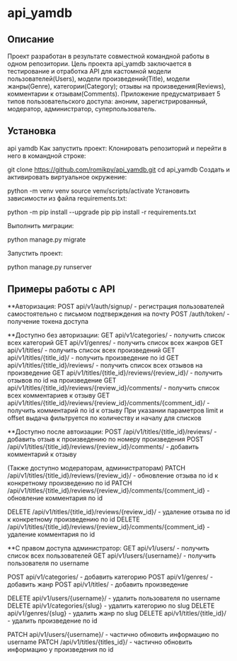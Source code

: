 # api_yamdb
## Описание
Проект разработан в результате совместной командной работы в одном репозитории. Цель проекта api_yamdb заключается в тестирование и отработка API для кастомной модели пользователей(Users), модели произведений(Title), модели жанры(Genre), категории(Category); отзывы на произведения(Reviews), комментарии к отзывам(Comments).
Приложение предусматривает 5 типов пользовательского доступа: аноним, зарегистрированный, модератор, администратор, суперпользователь.

## Установка
api yamdb
Как запустить проект:
Клонировать репозиторий и перейти в него в командной строке:

git clone https://github.com/romikpy/api_yamdb.git
cd api_yamdb
Cоздать и активировать виртуальное окружение:

python -m venv venv
source venv/scripts/activate
Установить зависимости из файла requirements.txt:

python -m pip install --upgrade pip
pip install -r requirements.txt

Выполнить миграции:

python manage.py migrate

Запустить проект:

python manage.py runserver

## Примеры работы с API
**Авторизация:
POST api/v1/auth/signup/ - регистрация пользователей самостоятельно с письмом подтверждения на почту
POST /auth/token/ - получение токена доступа

**Доступно без авторизации:
GET api/v1/categories/ - получить список всех категорий
GET api/v1/genres/ - получить список всех жанров
GET api/v1/titles/ - получить список всех произведений
GET api/v1/titles/{title_id}/ - получить произведение по id
GET api/v1/titles/{title_id}/reviews/ - получить список всех отзывов на произведение
GET api/v1/titles/{title_id}/reviews/{review_id}/ - получить отзывов по id на произведение
GET api/v1/titles/{title_id}/reviews/{review_id}/comments/ - получить список всех комментариев к отзыву
GET api/v1/titles/{title_id}/reviews/{review_id}/comments/{comment_id}/ - получить комментарий по id к отзыву
При указании параметров limit и offset выдача фильтруется по количеству и началу для списков

**Доступно после автоизации:
POST /api/v1/titles/{title_id}/reviews/ - добавить отзыв к произведению по номеру произведения
POST /api/v1/titles/{title_id}/reviews/{review_id}/comments/ - добавить комментарий к отзыву

(Также доступно модераторам, администраторам)
PATCH /api/v1/titles/{title_id}/reviews/{review_id}/ - обновление отзыва по id к конкретному произведению по id
PATCH /api/v1/titles/{title_id}/reviews/{review_id}/comments/{comment_id} - обновление комментария по id

DELETE /api/v1/titles/{title_id}/reviews/{review_id}/ - удаление отзыва по id к конкретному произведению по id
DELETE /api/v1/titles/{title_id}/reviews/{review_id}/comments/{comment_id} - удаление комментария по id

**С правом доступа администратор:
GET api/v1/users/ - получить список всех пользователей
GET api/v1/users/{username}/ - получить пользователя по username

POST api/v1/categories/ - добавить категорию
POST api/v1/genres/ - добавить жанр
POST api/v1/titles/ - добавить произведение

DELETE api/v1/users/{username}/ - удалить пользователя по username
DELETE api/v1/categories/{slug} - удалить категорию по slug
DELETE api/v1/genres/{slug} - удалить жанр по slug
DELETE api/v1/titles/{title_id}/ - удалить произведение по id

PATCH api/v1/users/{username}/ - частично обновить информацию по username
PATCH /api/v1/titles/{titles_id}/ - частично обновить информацию у произведения по id
